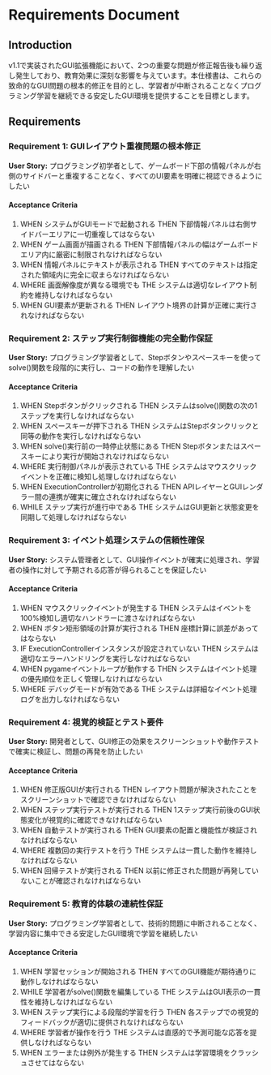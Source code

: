 # Requirements Document

## Introduction
v1.1で実装されたGUI拡張機能において、2つの重要な問題が修正報告後も繰り返し発生しており、教育効果に深刻な影響を与えています。本仕様書は、これらの致命的なGUI問題の根本的修正を目的とし、学習者が中断されることなくプログラミング学習を継続できる安定したGUI環境を提供することを目標とします。

## Requirements

### Requirement 1: GUIレイアウト重複問題の根本修正
**User Story:** プログラミング初学者として、ゲームボード下部の情報パネルが右側のサイドバーと重複することなく、すべてのUI要素を明確に視認できるようにしたい

#### Acceptance Criteria

1. WHEN システムがGUIモードで起動される THEN 下部情報パネルは右側サイドバーエリアに一切重複してはならない
2. WHEN ゲーム画面が描画される THEN 下部情報パネルの幅はゲームボードエリア内に厳密に制限されなければならない  
3. WHEN 情報パネルにテキストが表示される THEN すべてのテキストは指定された領域内に完全に収まらなければならない
4. WHERE 画面解像度が異なる環境でも THE システムは適切なレイアウト制約を維持しなければならない
5. WHEN GUI要素が更新される THEN レイアウト境界の計算が正確に実行されなければならない

### Requirement 2: ステップ実行制御機能の完全動作保証
**User Story:** プログラミング学習者として、Stepボタンやスペースキーを使ってsolve()関数を段階的に実行し、コードの動作を理解したい

#### Acceptance Criteria

1. WHEN Stepボタンがクリックされる THEN システムはsolve()関数の次の1ステップを実行しなければならない
2. WHEN スペースキーが押下される THEN システムはStepボタンクリックと同等の動作を実行しなければならない
3. WHEN solve()実行前の一時停止状態にある THEN Stepボタンまたはスペースキーにより実行が開始されなければならない
4. WHERE 実行制御パネルが表示されている THE システムはマウスクリックイベントを正確に検知し処理しなければならない
5. WHEN ExecutionControllerが初期化される THEN APIレイヤーとGUIレンダラー間の連携が確実に確立されなければならない
6. WHILE ステップ実行が進行中である THE システムはGUI更新と状態変更を同期して処理しなければならない

### Requirement 3: イベント処理システムの信頼性確保
**User Story:** システム管理者として、GUI操作イベントが確実に処理され、学習者の操作に対して予期される応答が得られることを保証したい

#### Acceptance Criteria

1. WHEN マウスクリックイベントが発生する THEN システムはイベントを100%検知し適切なハンドラーに渡さなければならない
2. WHEN ボタン矩形領域の計算が実行される THEN 座標計算に誤差があってはならない
3. IF ExecutionControllerインスタンスが設定されていない THEN システムは適切なエラーハンドリングを実行しなければならない
4. WHEN pygameイベントループが動作する THEN システムはイベント処理の優先順位を正しく管理しなければならない
5. WHERE デバッグモードが有効である THE システムは詳細なイベント処理ログを出力しなければならない

### Requirement 4: 視覚的検証とテスト要件
**User Story:** 開発者として、GUI修正の効果をスクリーンショットや動作テストで確実に検証し、問題の再発を防止したい

#### Acceptance Criteria

1. WHEN 修正版GUIが実行される THEN レイアウト問題が解決されたことをスクリーンショットで確認できなければならない
2. WHEN ステップ実行テストが実行される THEN 1ステップ実行前後のGUI状態変化が視覚的に確認できなければならない
3. WHEN 自動テストが実行される THEN GUI要素の配置と機能性が検証されなければならない
4. WHERE 複数回の実行テストを行う THE システムは一貫した動作を維持しなければならない
5. WHEN 回帰テストが実行される THEN 以前に修正された問題が再発していないことが確認されなければならない

### Requirement 5: 教育的体験の連続性保証
**User Story:** プログラミング学習者として、技術的問題に中断されることなく、学習内容に集中できる安定したGUI環境で学習を継続したい

#### Acceptance Criteria

1. WHEN 学習セッションが開始される THEN すべてのGUI機能が期待通りに動作しなければならない
2. WHILE 学習者がsolve()関数を編集している THE システムはGUI表示の一貫性を維持しなければならない
3. WHEN ステップ実行による段階的学習を行う THEN 各ステップでの視覚的フィードバックが適切に提供されなければならない
4. WHERE 学習者が操作を行う THE システムは直感的で予測可能な応答を提供しなければならない
5. WHEN エラーまたは例外が発生する THEN システムは学習環境をクラッシュさせてはならない